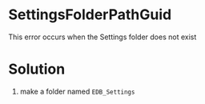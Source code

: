 # SettingsFolderPathGuid
This error occurs when the Settings folder does not exist

# Solution
1. make a folder named `EDB_Settings`